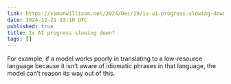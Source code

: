 ```yaml
---
link: https://simonwillison.net/2024/Dec/19/is-ai-progress-slowing-down/#atom-everything
date: 2024-12-21 23:10 UTC
published: true
title: Is AI progress slowing down?
tags: []
---
```


For example, if a model works poorly in translating to a low-resource language because it isn’t aware of idiomatic phrases in that language, the model can’t reason its way out of this.
